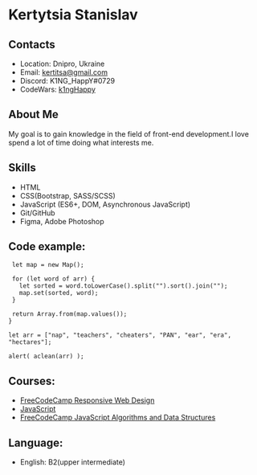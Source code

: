 # **Kertytsia Stanislav**

## Contacts

- Location: Dnipro, Ukraine
- Email: kertitsa@gmail.com
- Discord: K1NG_HappY#0729
- CodeWars: [k1ngHappy](https://www.codewars.com/users/K1NG_HappY)

## About Me

My goal is to gain knowledge in the field of front-end development.I love spend a lot of time doing what interests me.

## Skills

- HTML
- CSS(Bootstrap, SASS/SCSS)
- JavaScript (ES6+, DOM, Asynchronous JavaScript)
- Git/GitHub
- Figma, Adobe Photoshop

## Code example:

``` function aclean(arr) {
 let map = new Map();

 for (let word of arr) {
   let sorted = word.toLowerCase().split("").sort().join("");
   map.set(sorted, word);
 }

 return Array.from(map.values());
}

let arr = ["nap", "teachers", "cheaters", "PAN", "ear", "era", "hectares"];

alert( aclean(arr) );
```

## Сourses:

- [FreeCodeCamp Responsive Web Design](https://www.freecodecamp.org/learn/responsive-web-design)
- [JavaScript](https://javascript.info)
- [FreeCodeCamp JavaScript Algorithms and Data Structures](https://www.freecodecamp.org/certification/mrks77/javascript-algorithms-and-data-structures)

## Language:

- English: B2(upper intermediate)
